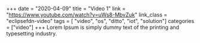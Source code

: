 +++
date = "2020-04-09"
title = "Video 1"
link = "https://www.youtube.com/watch?v=uWs8-MbvZuk"
link_class  = "eclipsefdn-video"
tags = [ "video", "os", "ditto", "iot", "solution"]
categories = ["video"]
+++
Lorem Ipsum is simply dummy text of the printing and typesetting industry.
